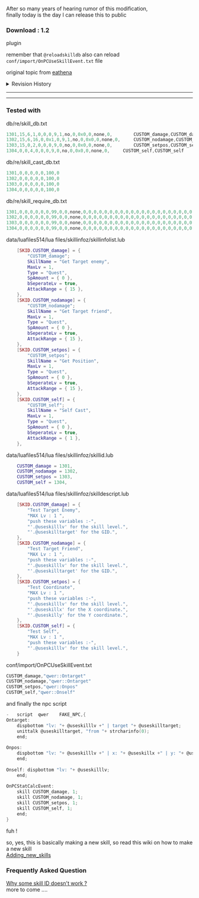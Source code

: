 After so many years of hearing rumor of this modification,  
finally today is the day I can release this to public


### Download : 1.2
plugin

remember that `@reloadskilldb` also can reload `conf/import/OnPCUseSkillEvent.txt` file



original topic from [eathena](https://www.eathena.ws/board/index.php?showtopic=274088)

<details>
<summary>Revision History</summary>

1.0 rush release
plugin

1.1
plugin
- now @reloadskilldb will also reload OnPCUseSkillEvent file
- added clean_skillevent - credit to Ind's manner system
- add self inf type skill, probably useful for mimic monster skill

1.2
plugin
- no need to clean too much LOL
- now OnPCUseSkillEvent.conf can use more whitespace
- unsupported inf type will now display which skill ID properly
- fix a bug that inf type friend(16) when cast on self, will spam error message

</details>

---
---

### Tested with
db/re/skill_db.txt
```c
1301,15,6,1,0,0,0,9,1,no,0,0x0,0,none,0,		CUSTOM_damage,CUSTOM_damage
1302,15,6,16,0,0x1,0,9,1,no,0,0x0,0,none,0,		CUSTOM_nodamage,CUSTOM_nodamage
1303,15,0,2,0,0,0,9,0,no,0,0x0,0,none,0,		CUSTOM_setpos,CUSTOM_setpos
1304,0,0,4,0,0,0,9,0,no,0,0x0,0,none,0,		CUSTOM_self,CUSTOM_self
```

db/re/skill_cast_db.txt
```c
1301,0,0,0,0,0,100,0
1302,0,0,0,0,0,100,0
1303,0,0,0,0,0,100,0
1304,0,0,0,0,0,100,0 
```

db/re/skill_require_db.txt
```c
1301,0,0,0,0,0,0,99,0,0,none,0,0,0,0,0,0,0,0,0,0,0,0,0,0,0,0,0,0,0,0,0
1302,0,0,0,0,0,0,99,0,0,none,0,0,0,0,0,0,0,0,0,0,0,0,0,0,0,0,0,0,0,0,0
1303,0,0,0,0,0,0,99,0,0,none,0,0,0,0,0,0,0,0,0,0,0,0,0,0,0,0,0,0,0,0,0
1304,0,0,0,0,0,0,99,0,0,none,0,0,0,0,0,0,0,0,0,0,0,0,0,0,0,0,0,0,0,0,0 
```

data/luafiles514/lua files/skillinfoz/skillinfolist.lub
```lua
	[SKID.CUSTOM_damage] = {
		"CUSTOM_damage";
		SkillName = "Get Target enemy",
		MaxLv = 1,
		Type = "Quest",
		SpAmount = { 0 },
		bSeperateLv = true,
		AttackRange = { 15 },
	},
	[SKID.CUSTOM_nodamage] = {	
		"CUSTOM_nodamage";	
		SkillName = "Get Target friend",
		MaxLv = 1,
		Type = "Quest",
		SpAmount = { 0 },
		bSeperateLv = true,
		AttackRange = { 15 },
	},
	[SKID.CUSTOM_setpos] = {
		"CUSTOM_setpos";		
		SkillName = "Get Position",
		MaxLv = 1,
		Type = "Quest",
		SpAmount = { 0 },
		bSeperateLv = true,
		AttackRange = { 15 },
	},
	[SKID.CUSTOM_self] = {		
		"CUSTOM_self";	
		SkillName = "Self Cast",
		MaxLv = 1,
		Type = "Quest",
		SpAmount = { 0 },
		bSeperateLv = true,
		AttackRange = { 1 },
	},
```

data/luafiles514/lua files/skillinfoz/skillid.lub
```lua
	CUSTOM_damage = 1301,  
	CUSTOM_nodamage = 1302,  
	CUSTOM_setpos = 1303,  
	CUSTOM_self = 1304,
```

data/luafiles514/lua files/skillinfoz/skilldescript.lub
```lua
	[SKID.CUSTOM_damage] = {    
		"Test Target Enemy",
		"MAX Lv : 1 ",
		"push these variables :-",
		"'.@useskilllv' for the skill level.",
		"'.@useskilltarget' for the GID.",
	},
	[SKID.CUSTOM_nodamage] = {    
		"Test Target Friend",
		"MAX Lv : 1 ",
		"push these variables :-",
		"'.@useskilllv' for the skill level.",
		"'.@useskilltarget' for the GID.",
	},
	[SKID.CUSTOM_setpos] = {   
		"Test Coordinate",
		"MAX Lv : 1 ",
		"push these variables :-",
		"'.@useskilllv' for the skill level.",
		"'.@useskillx' for the X coordinate.",
		"'.@useskilly' for the Y coordinate.",
	},
	[SKID.CUSTOM_self] = {  
		"Test Self",
		"MAX Lv : 1 ",
		"push these variables :-",
		"'.@useskilllv' for the skill level.",
	}
```



conf/import/OnPCUseSkillEvent.txt
```c
CUSTOM_damage,"qwer::Ontarget"
CUSTOM_nodamage,"qwer::Ontarget"
CUSTOM_setpos,"qwer::Onpos"
CUSTOM_self,"qwer::Onself"
```

and finally the npc script
```c
-	script	qwer	FAKE_NPC,{
Ontarget:
	dispbottom "lv: "+ @useskilllv +" | target "+ @useskilltarget;
	unittalk @useskilltarget, "from "+ strcharinfo(0);
	end;
	
Onpos:	
	dispbottom "lv: "+ @useskilllv +" | x: "+ @useskillx +" | y: "+ @useskilly;
	end;
	
Onself:	dispbottom "lv: "+ @useskilllv;
	end;
	
OnPCStatCalcEvent:	
	skill CUSTOM_damage, 1;
	skill CUSTOM_nodamage, 1;
	skill CUSTOM_setpos, 1;
	skill CUSTOM_self, 1;
	end;
} 
```

fuh !

so, yes, this is basically making a new skill, so read this wiki on how to make a new skill  
[Adding_new_skills](http://herc.ws/wiki/Adding_new_skills)

### Frequently Asked Question
[Why some skill ID doesn't work ?](http://herc.ws/board/topic/4925-help-skills-adding-custom-passive/)  
more to come ....
